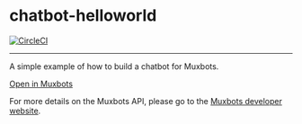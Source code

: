 # chatbot-helloworld

[![CircleCI](https://circleci.com/gh/muxbots/chatbot-helloworld.svg?style=shield)](https://circleci.com/gh/muxbots/chatbot-helloworld)

----

A simple example of how to build a chatbot for Muxbots.


[Open in Muxbots](https://muxbots.com/send?https://muxbots.github.io/chatbot-helloworld/chatbot.json)

For more details on the Muxbots API, please go to the [Muxbots developer website](https://muxbots.com/developers).
